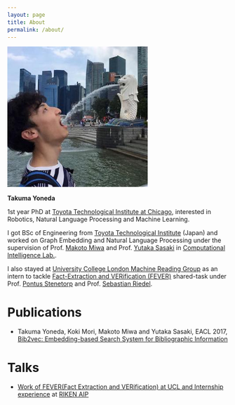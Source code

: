 ```yaml
---
layout: page
title: About
permalink: /about/
---
```


![Takuma Yoneda](/img/tyoneda.jpg)


**Takuma Yoneda**

1st year PhD at [Toyota Technological Institute at Chicago](http://ttic.edu/), 
interested in Robotics, Natural Language Processing and Machine Learning.

I got BSc of Engineering from [Toyota Technological Institute](https://www.toyota-ti.ac.jp/) (Japan) and worked on Graph Embedding and Natural Language Processing under the supervision of Prof. [Makoto Miwa](https://www.toyota-ti.ac.jp/Lab/Denshi/COIN/people/makoto.miwa/) and Prof. [Yutaka Sasaki](https://www.toyota-ti.ac.jp/Lab/Denshi/COIN/people/yutaka.sasaki/index-e.html) in [Computational Intelligence Lab.](https://www.toyota-ti.ac.jp/Lab/Denshi/COIN/index-e.html).

I also stayed at [University College London Machine Reading Group](https://mr.cs.ucl.ac.uk/) as an intern to tackle [Fact-Extraction and VERification (FEVER)](http://fever.ai/) shared-task under Prof. [Pontus Stenetorp](https://pontus.stenetorp.se/) and Prof. [Sebastian Riedel](http://www.riedelcastro.org/).

# Publications
- Takuma Yoneda, Koki Mori, Makoto Miwa and Yutaka Sasaki, EACL 2017, [Bib2vec: Embedding-based Search System for Bibliographic Information](http://aclweb.org/anthology/E17-3028)

# Talks
- [Work of FEVER(Fact Extraction and VERification) at UCL and Internship experience](https://aip.riken.jp/events/event_79885/) at [RIKEN AIP](http://www.riken.jp/en/research/labs/aip/)
